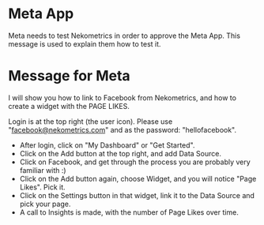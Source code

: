 # Meta App

Meta needs to test Nekometrics in order to approve the Meta App. This message is used to explain them how to test it.

# Message for Meta

I will show you how to link to Facebook from Nekometrics, and how to create a widget with the PAGE LIKES.

Login is at the top right (the user icon).
Please use "facebook@nekometrics.com" and as the password: "hellofacebook".

- After login, click on "My Dashboard" or "Get Started".
- Click on the Add button at the top right, and add Data Source.
- Click on Facebook, and get through the process you are probably very familiar with :)
- Click on the Add button again, choose Widget, and you will notice "Page Likes". Pick it.
- Click on the Settings button in that widget, link it to the Data Source and pick your page.
- A call to Insights is made, with the number of Page Likes over time.
